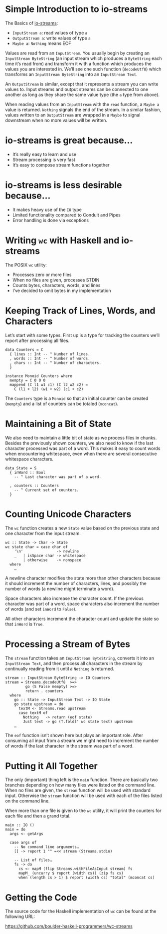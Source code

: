 # Simple Introduction to io-streams

The Basics of
[io-streams](https://hackage.haskell.org/package/io-streams):

-   `InputStream a`: read values of type `a`
-   `OutputStream a`: write values of type `a`
-   `Maybe a`: `Nothing` means EOF



Values are read from an `InputStream`. You usually begin by creating an
`InputStream ByteString` (an input stream which produces a `ByteString`
each time it’s read from) and transform it with a function which
produces the values you are interested in. We’ll see one such function
(`decodeUtf8`) which transforms an `InputStream ByteString` into an
`InputStream Text`.

An `OutputStream` is similar, except that it represents a stream you can
write values to. Input streams and output streams can be connected to
one another as long as they share the same value type (the `a` type from
above).

When reading values from an `InputStream` with the `read` function, a
`Maybe a` value is returned. `Nothing` signals the end of the stream. In
a similar fashion, values written to an `OutputStream` are wrapped in a
`Maybe` to signal downstream when no more values will be written.



# io-streams is great because…

-   It’s really easy to learn and use
-   Stream processing is very fast
-   It’s easy to compose stream functions together

# io-streams is less desirable because…

-   It makes heavy use of the `IO` type
-   Limited functionality compared to Conduit and Pipes
-   Error handling is done via exceptions

# Writing `wc` with Haskell and io-streams

The POSIX `wc` utility:

-   Processes zero or more files
-   When no files are given, processes STDIN
-   Counts bytes, characters, words, and lines
-   I’ve decided to omit bytes in my implementation

# Keeping Track of Lines, Words, and Characters



Let’s start with some types. First up is a type for tracking the
counters we’ll report after processing all files.



``` {.haskell include="vendor/wc-streams/src/Main.hs" token="counters"}
data Counters = C
  { lines :: Int -- ^ Number of lines.
  , words :: Int -- ^ Number of words.
  , chars :: Int -- ^ Number of characters.
  }

instance Monoid Counters where
  mempty = C 0 0 0
  mappend (C l1 w1 c1) (C l2 w2 c2) =
    C (l1 + l2) (w1 + w2) (c1 + c2)
```



The `Counters` type is a `Monoid` so that an initial counter can be
created (`mempty`) and a list of counters can be totaled (`mconcat`).



# Maintaining a Bit of State



We also need to maintain a little bit of state as we process files in
chunks. Besides the previously shown counters, we also need to know if
the last character processed was part of a word. This makes it easy to
count words when encountering whitespace, even when there are several
consecutive whitespace characters.



``` {.haskell include="vendor/wc-streams/src/Main.hs" token="state"}
data State = S
  { inWord :: Bool
    -- ^ Last character was part of a word.

  , counters :: Counters
    -- ^ Current set of counters.
  }
```

# Counting Unicode Characters



The `wc` function creates a new `State` value based on the previous
state and one character from the input stream.



``` {.haskell include="vendor/wc-streams/src/Main.hs" token="wc"}
wc :: State -> Char -> State
wc state char = case char of
    '\n'               -> newline
    _   | isSpace char -> whitespace
        | otherwise    -> nonspace
  where
    …
```



A newline character modifies the state more than other characters
because it should increment the number of characters, lines, and
possibly the number of words (a newline might terminate a word).

Space characters also increase the character count. If the previous
character was part of a word, space characters also increment the number
of words (and set `inWord` to `False`).

All other characters increment the character count and update the state
so that `inWord` is `True`.



# Processing a Stream of Bytes



The `stream` function takes an `InputStream ByteString`, converts it
into an `InputStream Text`, and then process all characters in the
stream by continually reading from it until a `Nothing` is returned.



``` {.haskell include="vendor/wc-streams/src/Main.hs" token="stream"}
stream :: InputStream ByteString -> IO Counters
stream = Streams.decodeUtf8  >=>
         go (S False mempty) >=>
         return . counters
  where
    go :: State -> InputStream Text -> IO State
    go state upstream = do
      textM <- Streams.read upstream
      case textM of
        Nothing   -> return (eof state)
        Just text -> go (T.foldl' wc state text) upstream
    …
```



The `eof` function isn’t shown here but plays an important role. After
consuming all input from a stream we might need to increment the number
of words if the last character in the stream was part of a word.



# Putting it All Together



The only (important) thing left is the `main` function. There are
basically two branches depending on how many files were listed on the
command line. When no files are given, the `stream` function will be
used with standard input. Otherwise the `stream` function will be used
with each of the files listed on the command line.

When more than one file is given to the `wc` utility, it will print the
counters for each file and then a grand total.



``` {.haskell include="vendor/wc-streams/src/Main.hs" token="main"}
main :: IO ()
main = do
  args <- getArgs

  case args of
    -- No command line arguments…
    [] -> report 1 "" =<< stream (Streams.stdin)

    -- List of files…
    fs -> do
      cs <- mapM (flip Streams.withFileAsInput stream) fs
      mapM_ (uncurry $ report (width cs)) (zip fs cs)
      when (length cs > 1) $ report (width cs) "total" (mconcat cs)
```

# Getting the Code



The source code for the Haskell implementation of `wc` can be found at
the following URL:



<https://github.com/boulder-haskell-programmers/wc-streams>

<!-- Links -->

